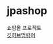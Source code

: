 # jpashop
쇼핑몰 프로젝트 <br>
[깃허브명령어](https://github.com/Kimmo05/jpashop/blob/develop/%EA%B9%83%ED%97%88%EB%B8%8C%EB%AA%85%EB%A0%B9%EC%96%B4.md "깃허브")